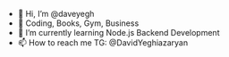 - 👋 Hi, I’m @daveyegh
- 👀 Coding, Books, Gym, Business
- 🌱 I’m currently learning Node.js Backend Development
- 📫 How to reach me TG: @DavidYeghiazaryan

<!---
daveyegh/daveyegh is a ✨ special ✨ repository because its `README.md` (this file) appears on your GitHub profile.
You can click the Preview link to take a look at your changes.
--->
